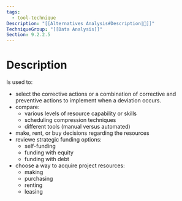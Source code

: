 ```yaml
---
tags:
  - tool-technique
Description: "[[Alternatives Analysis#Description|📝]]"
TechniqueGroup: "[[Data Analysis]]"
Section: 9.2.2.5
---
```

# Description
Is used to:
- select the corrective actions or a combination of corrective and preventive actions to implement when a deviation occurs.
- compare:
	- various levels of resource capability or skills
	- scheduling compression techniques
	- different tools (manual versus automated)
- make, rent, or buy decisions regarding the resources
- reviewe strategic funding options:
	- self-funding
	- funding with equity
	- funding with debt
- choose a way to acquire project resources:
	- making
	- purchasing
	- renting
	- leasing
